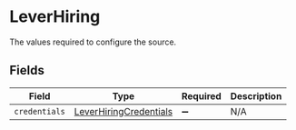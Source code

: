# LeverHiring

The values required to configure the source.


## Fields

| Field                                                                   | Type                                                                    | Required                                                                | Description                                                             |
| ----------------------------------------------------------------------- | ----------------------------------------------------------------------- | ----------------------------------------------------------------------- | ----------------------------------------------------------------------- |
| `credentials`                                                           | [LeverHiringCredentials](../../models/shared/LeverHiringCredentials.md) | :heavy_minus_sign:                                                      | N/A                                                                     |